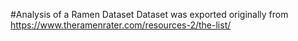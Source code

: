 #Analysis of a Ramen Dataset 
Dataset was exported originally from https://www.theramenrater.com/resources-2/the-list/
